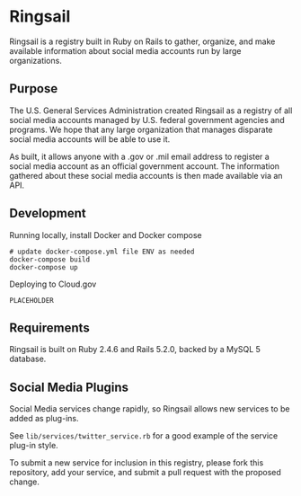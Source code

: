 # Ringsail

Ringsail is a registry built in Ruby on Rails to gather, organize, and make available information about social media accounts run by large organizations.

## Purpose

The U.S. General Services Administration created Ringsail as a registry of all social media accounts managed by U.S. federal government agencies and programs. We hope that any large organization that manages disparate social media accounts will be able to use it.

As built, it allows anyone with a .gov or .mil email address to register a social media account as an official government account. The information gathered about these social media accounts is then made available via an API.

## Development

Running locally, install Docker and Docker compose

```
# update docker-compose.yml file ENV as needed
docker-compose build
docker-compose up
```

Deploying to Cloud.gov

```
PLACEHOLDER
```

## Requirements

Ringsail is built on Ruby 2.4.6 and Rails 5.2.0, backed by a MySQL 5 database.

## Social Media Plugins

Social Media services change rapidly, so Ringsail allows new services to be added as plug-ins.

See `lib/services/twitter_service.rb` for a good example of the service plug-in style.

To submit a new service for inclusion in this registry, please fork this repository, add your service, and submit a pull request with the proposed change.